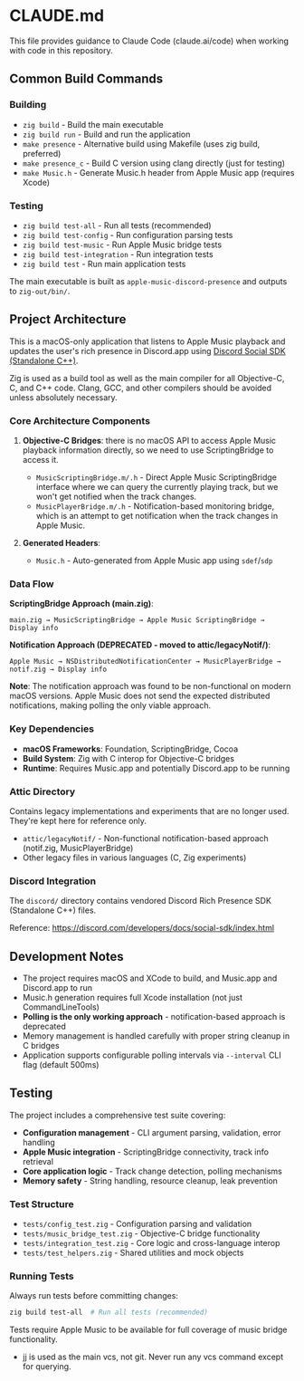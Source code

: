 # CLAUDE.md

This file provides guidance to Claude Code (claude.ai/code) when working with code in this repository.

## Common Build Commands

### Building
- `zig build` - Build the main executable
- `zig build run` - Build and run the application
- `make presence` - Alternative build using Makefile (uses zig build, preferred)
- `make presence_c` - Build C version using clang directly (just for testing)
- `make Music.h` - Generate Music.h header from Apple Music app (requires Xcode)

### Testing
- `zig build test-all` - Run all tests (recommended)
- `zig build test-config` - Run configuration parsing tests
- `zig build test-music` - Run Apple Music bridge tests
- `zig build test-integration` - Run integration tests
- `zig build test` - Run main application tests

The main executable is built as `apple-music-discord-presence` and outputs to `zig-out/bin/`.

## Project Architecture

This is a macOS-only application that listens to Apple Music playback and updates the user's rich
presence in Discord.app using [Discord Social SDK (Standalone
C++)](https://discord.com/developers/docs/discord-social-sdk/getting-started/using-c++).

Zig is used as a build tool as well as the main compiler for all Objective-C, C, and C++ code.
Clang, GCC, and other compilers should be avoided unless absolutely necessary.

### Core Architecture Components

1. **Objective-C Bridges**: there is no macOS API to access Apple Music playback information directly,
  so we need to use ScriptingBridge to access it.
   - `MusicScriptingBridge.m/.h` - Direct Apple Music ScriptingBridge interface where we can query
     the currently playing track, but we won't get notified when the track changes.
   - `MusicPlayerBridge.m/.h` - Notification-based monitoring bridge, which is an attempt to get
     notification when the track changes in Apple Music.

2. **Generated Headers**:
   - `Music.h` - Auto-generated from Apple Music app using `sdef`/`sdp`

### Data Flow

**ScriptingBridge Approach (main.zig)**:
```
main.zig → MusicScriptingBridge → Apple Music ScriptingBridge → Display info
```

**Notification Approach (DEPRECATED - moved to attic/legacyNotif/)**:
```
Apple Music → NSDistributedNotificationCenter → MusicPlayerBridge → notif.zig → Display info
```

**Note**: The notification approach was found to be non-functional on modern macOS versions. Apple Music does not send the expected distributed notifications, making polling the only viable approach.

### Key Dependencies

- **macOS Frameworks**: Foundation, ScriptingBridge, Cocoa
- **Build System**: Zig with C interop for Objective-C bridges
- **Runtime**: Requires Music.app and potentially Discord.app to be running

### Attic Directory

Contains legacy implementations and experiments that are no longer used. They're kept here for
reference only.

- `attic/legacyNotif/` - Non-functional notification-based approach (notif.zig, MusicPlayerBridge)
- Other legacy files in various languages (C, Zig experiments)

### Discord Integration

The `discord/` directory contains vendored Discord Rich Presence SDK (Standalone C++) files.

Reference: https://discord.com/developers/docs/social-sdk/index.html

## Development Notes

- The project requires macOS and XCode to build, and Music.app and Discord.app to run
- Music.h generation requires full Xcode installation (not just CommandLineTools)
- **Polling is the only working approach** - notification-based approach is deprecated
- Memory management is handled carefully with proper string cleanup in C bridges
- Application supports configurable polling intervals via `--interval` CLI flag (default 500ms)

## Testing

The project includes a comprehensive test suite covering:

- **Configuration management** - CLI argument parsing, validation, error handling
- **Apple Music integration** - ScriptingBridge connectivity, track info retrieval
- **Core application logic** - Track change detection, polling mechanisms
- **Memory safety** - String handling, resource cleanup, leak prevention

### Test Structure

- `tests/config_test.zig` - Configuration parsing and validation
- `tests/music_bridge_test.zig` - Objective-C bridge functionality
- `tests/integration_test.zig` - Core logic and cross-language interop
- `tests/test_helpers.zig` - Shared utilities and mock objects

### Running Tests

Always run tests before committing changes:
```bash
zig build test-all  # Run all tests (recommended)
```

Tests require Apple Music to be available for full coverage of music bridge functionality.

- jj is used as the main vcs, not git. Never run any vcs command except for querying.